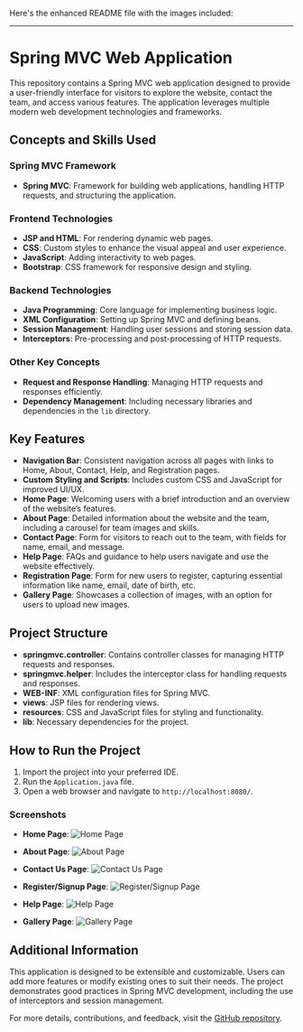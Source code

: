 Here's the enhanced README file with the images included:

---

# Spring MVC Web Application

This repository contains a Spring MVC web application designed to provide a user-friendly interface for visitors to explore the website, contact the team, and access various features. The application leverages multiple modern web development technologies and frameworks.

## Concepts and Skills Used

### Spring MVC Framework
- **Spring MVC**: Framework for building web applications, handling HTTP requests, and structuring the application.

### Frontend Technologies
- **JSP and HTML**: For rendering dynamic web pages.
- **CSS**: Custom styles to enhance the visual appeal and user experience.
- **JavaScript**: Adding interactivity to web pages.
- **Bootstrap**: CSS framework for responsive design and styling.

### Backend Technologies
- **Java Programming**: Core language for implementing business logic.
- **XML Configuration**: Setting up Spring MVC and defining beans.
- **Session Management**: Handling user sessions and storing session data.
- **Interceptors**: Pre-processing and post-processing of HTTP requests.

### Other Key Concepts
- **Request and Response Handling**: Managing HTTP requests and responses efficiently.
- **Dependency Management**: Including necessary libraries and dependencies in the `lib` directory.

## Key Features

- **Navigation Bar**: Consistent navigation across all pages with links to Home, About, Contact, Help, and Registration pages.
- **Custom Styling and Scripts**: Includes custom CSS and JavaScript for improved UI/UX.
- **Home Page**: Welcoming users with a brief introduction and an overview of the website’s features.
- **About Page**: Detailed information about the website and the team, including a carousel for team images and skills.
- **Contact Page**: Form for visitors to reach out to the team, with fields for name, email, and message.
- **Help Page**: FAQs and guidance to help users navigate and use the website effectively.
- **Registration Page**: Form for new users to register, capturing essential information like name, email, date of birth, etc.
- **Gallery Page**: Showcases a collection of images, with an option for users to upload new images.

## Project Structure

- **springmvc.controller**: Contains controller classes for managing HTTP requests and responses.
- **springmvc.helper**: Includes the interceptor class for handling requests and responses.
- **WEB-INF**: XML configuration files for Spring MVC.
- **views**: JSP files for rendering views.
- **resources**: CSS and JavaScript files for styling and functionality.
- **lib**: Necessary dependencies for the project.

## How to Run the Project

1. Import the project into your preferred IDE.
2. Run the `Application.java` file.
3. Open a web browser and navigate to `http://localhost:8080/`.

### Screenshots

- **Home Page**:
  ![Home Page](https://res.cloudinary.com/kutkarsh/image/upload/v1721676111/springmvc/homepage.png)

- **About Page**:
  ![About Page]((https://res.cloudinary.com/kutkarsh/image/upload/v1721676889/springmvc/aboutus.png))

- **Contact Us Page**:
  ![Contact Us Page](https://res.cloudinary.com/kutkarsh/image/upload/v1721676111/springmvc/contact_us.png)

- **Register/Signup Page**:
  ![Register/Signup Page](https://res.cloudinary.com/kutkarsh/image/upload/v1721676111/springmvc/register.png)

- **Help Page**:
  ![Help Page](https://res.cloudinary.com/kutkarsh/image/upload/v1721676111/springmvc/help.png)

- **Gallery Page**:
  ![Gallery Page](https://res.cloudinary.com/kutkarsh/image/upload/v1721676112/springmvc/gallery.png)

## Additional Information

This application is designed to be extensible and customizable. Users can add more features or modify existing ones to suit their needs. The project demonstrates good practices in Spring MVC development, including the use of interceptors and session management.

For more details, contributions, and feedback, visit the [GitHub repository](https://github.com/kutkarshh/springmvc).
